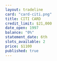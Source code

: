 ```yaml
---
layout: tradeline
card: "card-citi.png"
title: CITI CARD
credit_limit: $21,000
date_open: 1997
balance: "0%"
statement_date: 6th
slots_available: 2
price: $1100
published: true
---
```


